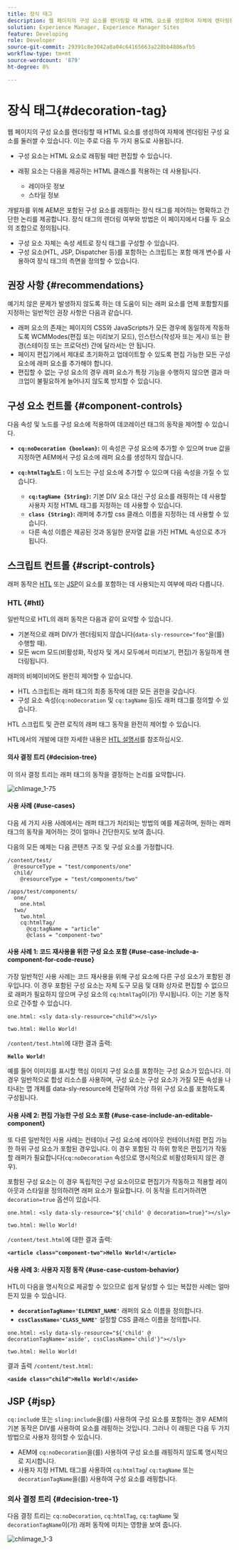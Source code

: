 ```yaml
---
title: 장식 태그
description: 웹 페이지의 구성 요소를 렌더링할 때 HTML 요소를 생성하여 자체에 렌더링된 구성 요소를 둘러쌀 수 있습니다. 개발자를 위해 AEM에서는 포함된 구성 요소를 감싸는 데코레이션 태그를 제어하는 분명하고 단순한 로직을 제공합니다.
solution: Experience Manager, Experience Manager Sites
feature: Developing
role: Developer
source-git-commit: 29391c8e3042a8a04c64165663a228bb4886afb5
workflow-type: tm+mt
source-wordcount: '879'
ht-degree: 8%

---
```


# 장식 태그{#decoration-tag}

웹 페이지의 구성 요소를 렌더링할 때 HTML 요소를 생성하여 자체에 렌더링된 구성 요소를 둘러쌀 수 있습니다. 이는 주로 다음 두 가지 용도로 사용됩니다.

* 구성 요소는 HTML 요소로 래핑될 때만 편집할 수 있습니다.
* 래핑 요소는 다음을 제공하는 HTML 클래스를 적용하는 데 사용됩니다.

   * 레이아웃 정보
   * 스타일 정보

개발자를 위해 AEM은 포함된 구성 요소를 래핑하는 장식 태그를 제어하는 명확하고 간단한 논리를 제공합니다. 장식 태그의 렌더링 여부와 방법은 이 페이지에서 다룰 두 요소의 조합으로 정의됩니다.

* 구성 요소 자체는 속성 세트로 장식 태그를 구성할 수 있습니다.
* 구성 요소(HTL, JSP, Dispatcher 등)를 포함하는 스크립트는 포함 매개 변수를 사용하여 장식 태그의 측면을 정의할 수 있습니다.

## 권장 사항 {#recommendations}

예기치 않은 문제가 발생하지 않도록 하는 데 도움이 되는 래퍼 요소를 언제 포함할지를 지정하는 일반적인 권장 사항은 다음과 같습니다.

* 래퍼 요소의 존재는 페이지의 CSS와 JavaScripts가 모든 경우에 동일하게 작동하도록 WCMModes(편집 또는 미리보기 모드), 인스턴스(작성자 또는 게시) 또는 환경(스테이징 또는 프로덕션) 간에 달라서는 안 됩니다.
* 페이지 편집기에서 제대로 초기화하고 업데이트할 수 있도록 편집 가능한 모든 구성 요소에 래퍼 요소를 추가해야 합니다.
* 편집할 수 없는 구성 요소의 경우 래퍼 요소가 특정 기능을 수행하지 않으면 결과 마크업이 불필요하게 늘어나지 않도록 방지할 수 있습니다.

## 구성 요소 컨트롤 {#component-controls}

다음 속성 및 노드를 구성 요소에 적용하여 데코레이션 태그의 동작을 제어할 수 있습니다.

* **`cq:noDecoration {boolean}`:** 이 속성은 구성 요소에 추가할 수 있으며 true 값을 지정하면 AEM에서 구성 요소에 래퍼 요소를 생성하지 않습니다.

* **`cq:htmlTag`노드 :** 이 노드는 구성 요소에 추가할 수 있으며 다음 속성을 가질 수 있습니다.

   * **`cq:tagName {String}`:** 기본 DIV 요소 대신 구성 요소를 래핑하는 데 사용할 사용자 지정 HTML 태그를 지정하는 데 사용할 수 있습니다.
   * **`class {String}`:** 래퍼에 추가할 css 클래스 이름을 지정하는 데 사용할 수 있습니다.
   * 다른 속성 이름은 제공된 것과 동일한 문자열 값을 가진 HTML 속성으로 추가됩니다.

## 스크립트 컨트롤 {#script-controls}

래퍼 동작은 [HTL](/help/sites-developing/decoration-tag.md#htl) 또는 [JSP](/help/sites-developing/decoration-tag.md#jsp)이 요소를 포함하는 데 사용되는지 여부에 따라 다릅니다.

### HTL {#htl}

일반적으로 HTL의 래퍼 동작은 다음과 같이 요약할 수 있습니다.

* 기본적으로 래퍼 DIV가 렌더링되지 않습니다(`data-sly-resource="foo"`을(를) 수행할 때).
* 모든 wcm 모드(비활성화, 작성자 및 게시 모두에서 미리보기, 편집)가 동일하게 렌더링됩니다.

래퍼의 비헤이비어도 완전히 제어할 수 있습니다.

* HTL 스크립트는 래퍼 태그의 최종 동작에 대한 모든 권한을 갖습니다.
* 구성 요소 속성(`cq:noDecoration` 및 `cq:tagName` 등)도 래퍼 태그를 정의할 수 있습니다.

HTL 스크립트 및 관련 로직의 래퍼 태그 동작을 완전히 제어할 수 있습니다.

HTL에서의 개발에 대한 자세한 내용은 [HTL 설명서](https://experienceleague.adobe.com/docs/experience-manager-htl/content/overview.html)를 참조하십시오.

#### 의사 결정 트리 {#decision-tree}

이 의사 결정 트리는 래퍼 태그의 동작을 결정하는 논리를 요약합니다.

![chlimage_1-75](assets/chlimage_1-75a.png)

#### 사용 사례 {#use-cases}

다음 세 가지 사용 사례에서는 래퍼 태그가 처리되는 방법의 예를 제공하며, 원하는 래퍼 태그의 동작을 제어하는 것이 얼마나 간단한지도 보여 줍니다.

다음의 모든 예제는 다음 콘텐츠 구조 및 구성 요소를 가정합니다.

```
/content/test/
  @resourceType = "test/components/one"
  child/
    @resourceType = "test/components/two"
```

```
/apps/test/components/
  one/
    one.html
  two/
    two.html
    cq:htmlTag/
      @cq:tagName = "article"
      @class = "component-two"
```

#### 사용 사례 1: 코드 재사용을 위한 구성 요소 포함 {#use-case-include-a-component-for-code-reuse}

가장 일반적인 사용 사례는 코드 재사용을 위해 구성 요소에 다른 구성 요소가 포함된 경우입니다. 이 경우 포함된 구성 요소는 자체 도구 모음 및 대화 상자로 편집할 수 없으므로 래퍼가 필요하지 않으며 구성 요소의 `cq:htmlTag`이(가) 무시됩니다. 이는 기본 동작으로 간주할 수 있습니다.

`one.html: <sly data-sly-resource="child"></sly>`

`two.html: Hello World!`

`/content/test.html`에 대한 결과 출력:

**`Hello World!`**

예를 들어 이미지를 표시할 핵심 이미지 구성 요소를 포함하는 구성 요소가 있습니다. 이 경우 일반적으로 합성 리소스를 사용하며, 구성 요소는 구성 요소가 가질 모든 속성을 나타내는 맵 개체를 data-sly-resource에 전달하여 가상 하위 구성 요소를 포함하도록 구성됩니다.

#### 사용 사례 2: 편집 가능한 구성 요소 포함 {#use-case-include-an-editable-component}

또 다른 일반적인 사용 사례는 컨테이너 구성 요소에 레이아웃 컨테이너처럼 편집 가능한 하위 구성 요소가 포함된 경우입니다. 이 경우 포함된 각 하위 항목은 편집기가 작동할 래퍼가 필요합니다(`cq:noDecoration` 속성으로 명시적으로 비활성화되지 않은 경우).

포함된 구성 요소는 이 경우 독립적인 구성 요소이므로 편집기가 작동하고 적용할 레이아웃과 스타일을 정의하려면 래퍼 요소가 필요합니다. 이 동작을 트리거하려면 `decoration=true` 옵션이 있습니다.

`one.html: <sly data-sly-resource="${'child' @ decoration=true}"></sly>`

`two.html: Hello World!`

`/content/test.html`에 대한 결과 출력:

**`<article class="component-two">Hello World!</article>`**

#### 사용 사례 3: 사용자 지정 동작 {#use-case-custom-behavior}

HTL이 다음을 명시적으로 제공할 수 있으므로 쉽게 달성할 수 있는 복잡한 사례는 얼마든지 있을 수 있습니다.

* **`decorationTagName='ELEMENT_NAME'`** 래퍼의 요소 이름을 정의합니다.
* **`cssClassName='CLASS_NAME'`** 설정할 CSS 클래스 이름을 정의합니다.

`one.html: <sly data-sly-resource="${'child' @ decorationTagName='aside', cssClassName='child'}"></sly>`

`two.html: Hello World!`

결과 출력 `/content/test.html`:

**`<aside class="child">Hello World!</aside>`**

## JSP {#jsp}

`cq:includ`e 또는 `sling:include`을(를) 사용하여 구성 요소를 포함하는 경우 AEM의 기본 동작은 DIV를 사용하여 요소를 래핑하는 것입니다. 그러나 이 래핑은 다음 두 가지 방법으로 사용자 정의할 수 있습니다.

* AEM에 `cq:noDecoration`을(를) 사용하여 구성 요소를 래핑하지 않도록 명시적으로 지시합니다.
* 사용자 지정 HTML 태그를 사용하여 `cq:htmlTag`/ `cq:tagName` 또는 `decorationTagName`을(를) 사용하여 구성 요소를 래핑합니다.

### 의사 결정 트리 {#decision-tree-1}

다음 결정 트리는 `cq:noDecoration`, `cq:htmlTag`, `cq:tagName` 및 `decorationTagName`이(가) 래퍼 동작에 미치는 영향을 보여 줍니다.

![chlimage_1-3](assets/chlimage_1-3a.jpeg)
